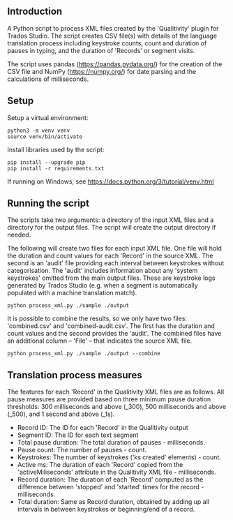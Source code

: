 ## Introduction

A Python script to process XML files created by the 'Qualitivity' plugin for Trados Studio. The script creates CSV file(s) with details of the language translation process including keystroke counts, count and duration of pauses in typing, and the duration of 'Records' or segment visits.

The script uses pandas (https://pandas.pydata.org/) for the creation of the CSV file and NumPy (https://numpy.org/) for date parsing and the calculations of milliseconds.

## Setup

Setup a virtual environment:

   ```
   python3 -m venv venv
   source venv/bin/activate
   ```

Install libraries used by the script:

   ```
   pip install --upgrade pip
   pip install -r requirements.txt
   ```

If running on Windows, see https://docs.python.org/3/tutorial/venv.html

## Running the script

The scripts take two arguments: a directory of the input XML files and a directory for the output files. The script will create the output directory if needed.

The following will create two files for each input XML file. One file will hold the duration and count values for each 'Record' in the source XML. The second is an 'audit' file providing each interval between keystrokes without categorisation. The 'audit' includes information about any 'system keystrokes' omitted from the main output files. These are keystroke logs generated by Trados Studio (e.g. when a segment is automatically populated with a machine translation match). 

   ```
   python process_xml.py ./sample ./output
   ```

It is possible to combine the results, so we only have two files: 'combined.csv' and 'combined-audit.csv'. The first has the duration and count values and the second provides the 'audit'. The combined files have an additional column – 'File' – that indicates the source XML file.

   ```
   python process_xml.py ./sample ./output --combine
   ```
## Translation process measures

The features for each 'Record' in the Qualitivity XML files are as follows. All pause measures are provided based on three minimum pause duration thresholds: 300 milliseconds and above (\_300), 500 milliseconds and above (\_500), and 1 second and above (\_1s).

* Record ID: The ID for each 'Record' in the Qualitivity output 
* Segment ID: The ID for each text segment
* Total pause duration: The total duration of pauses - milliseconds. 
* Pause count: The number of pauses - count. 
* Keystrokes: The number of keystrokes ('ks created' elements) - count. 
* Active ms: The duration of each 'Record' copied from the 'activeMiliseconds' attribute in the Qualitivity XML file - milliseconds. 
* Record duration: The duration of each 'Record' computed as the difference between 'stopped' and 'started' times for the record - milliseconds.
* Total duration: Same as Record duration, obtained by adding up all intervals in between keystrokes or beginning/end of a record.
